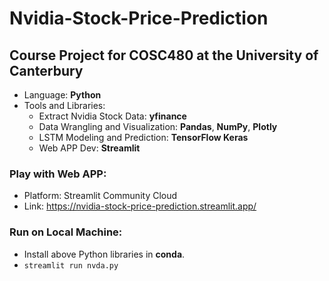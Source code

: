 # Nvidia-Stock-Price-Prediction
## Course Project for COSC480 at the University of Canterbury
- Language: **Python**
- Tools and Libraries:
  - Extract Nvidia Stock Data: **yfinance**
  - Data Wrangling and Visualization: **Pandas**, **NumPy**, **Plotly**
  - LSTM Modeling and Prediction: **TensorFlow Keras**
  - Web APP Dev: **Streamlit**
### Play with Web APP:
- Platform: Streamlit Community Cloud
- Link: https://nvidia-stock-price-prediction.streamlit.app/
### Run on Local Machine: 
- Install above Python libraries in **conda**.
- ```streamlit run nvda.py```
